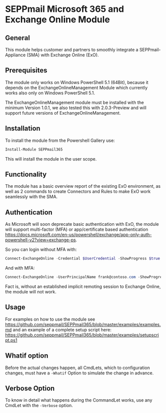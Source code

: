# SEPPmail Microsoft 365 and Exchange Online Module

## General

This module helps customer and partners to smoothly integrate a SEPPmail-Appliance (SMA) with Exchange Online (ExO).

## Prerequisites

The module only works on Windows PowerShell 5.1 (64Bit), because it depends on the ExchangeOnlineManagement Module which currently works also only on Windows PowerShell 5.1.

The ExchangeOnlineManagement module must be installed with the minimum Version 1.0.1, we also tested this with 2.0.3-Preview and will support future versions of ExchangeOnlineManagement.

## Installation

To install the module from the Powershell Gallery use:

```powershell
Install-Module SEPPmail365
```

This will install the module in the user scope.

## Functionality

The module has a basic overview report of the existing ExO environment, as well as 2 commands to create Connectors and Rules to make ExO work seamlessly with the SMA.

## Authentication

As Microsoft will soon deprecate basic authentication with ExO, the module will support multi-factor (MFA) or app/certificate based authentication <https://docs.microsoft.com/en-us/powershell/exchange/app-only-auth-powershell-v2?view=exchange-ps>.

So you can login without MFA with:

```powershell
Connect-ExchangeOnline -Credential $UserCredential -ShowProgress $true
```

And with MFA:

```powershell
Connect-ExchangeOnline -UserPrincipalName frank@contoso.com -ShowProgress $true
```

Fact is, without an established implicit remoting session to Exchange Online, the module will not work.

## Usage

For examples on how to use the module see <https://github.com/seppmail/SEPPmail365/blob/master/examples/examples.md> and an example of a complete setup script here: <https://github.com/seppmail/SEPPmail365/blob/master/examples/setupscript.ps1>

## Whatif option

Before the actual changes happen, all CmdLets, which to configuration changes, must have a `-Whatif` Option to simulate the change in advance.

## Verbose Option

To know in detail what happens during the CommandLet works, use any CmdLet with the `-Verbose` option.
